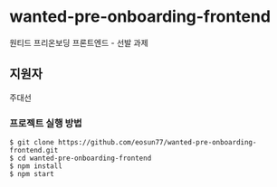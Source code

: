 # wanted-pre-onboarding-frontend
원티드 프리온보딩 프론트엔드 - 선발 과제

## 지원자
주대선

### 프로젝트 실행 방법
```
$ git clone https://github.com/eosun77/wanted-pre-onboarding-frontend.git
$ cd wanted-pre-onboarding-frontend
$ npm install
$ npm start
```
